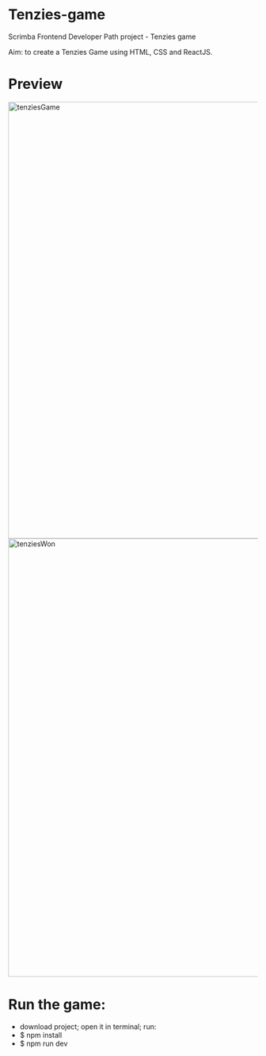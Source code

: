 # Tenzies-game
Scrimba Frontend Developer Path project - Tenzies game

Aim: to create a Tenzies Game using HTML, CSS and ReactJS.

# Preview

<img width="880" alt="tenziesGame" src="https://github.com/aggie-l/Tenzies-game/assets/142058426/70337a01-8c8c-4ec7-aca4-add75f708275">

<img width="883" alt="tenziesWon" src="https://github.com/aggie-l/Tenzies-game/assets/142058426/bb7381ae-9b7a-4b38-a890-c954235ed726">

# Run the game:
- download project; open it in terminal; run:
- $ npm install
- $ npm run dev
